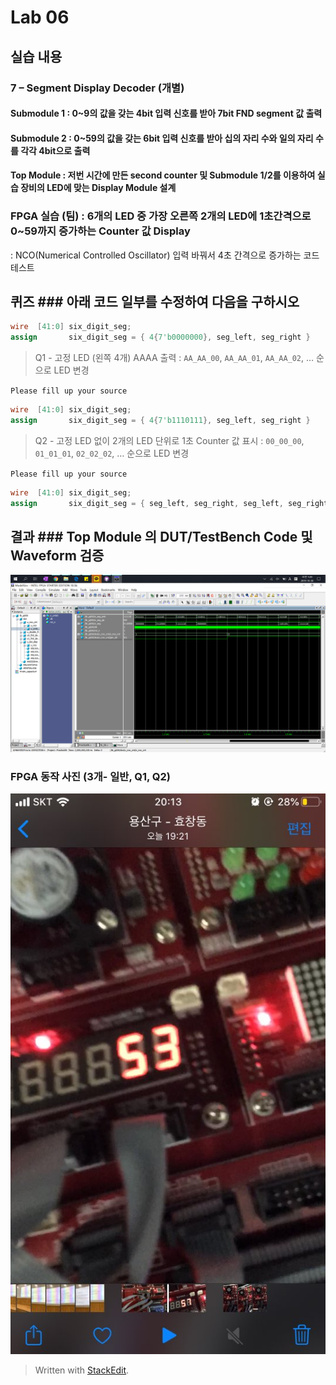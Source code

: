 
# Lab 06
## 실습 내용
### **7 – Segment Display Decoder (개별)**
#### **Submodule 1** : 0~9의 값을 갖는 4bit 입력 신호를 받아 7bit FND  segment  값 출력
#### **Submodule 2** : 0~59의 값을 갖는 6bit 입력 신호를 받아 십의 자리 수와 일의 자리 수를 각각 4bit으로 출력
#### **Top Module** : 저번 시간에 만든 second counter  및 Submodule 1/2를 이용하여 실습 장비의 LED에 맞는 Display Module 설계
### FPGA 실습 (팀) : 6개의 LED 중 가장 오른쪽 2개의 LED에 1초간격으로 0~59까지 증가하는 Counter 값 Display
: NCO(Numerical Controlled Oscillator) 입력 바꿔서 4초 간격으로 증가하는 코드 테스트
## 퀴즈 ### 아래 코드 일부를 수정하여 다음을 구하시오 

```verilog 
wire  [41:0] six_digit_seg; 
assign       six_digit_seg = { 4{7'b0000000}, seg_left, seg_right } 
``` 

> Q1 - 고정 LED (왼쪽 4개) AAAA 출력 : `AA_AA_00`, `AA_AA_01`, `AA_AA_02`, … 순으로 LED 변경

`Please fill up your source`
```verilog 
wire  [41:0] six_digit_seg;
assign       six_digit_seg = { 4{7'b1110111}, seg_left, seg_right } 
``` 


> Q2 - 고정 LED 없이 2개의 LED 단위로 1초 Counter 값 표시 : `00_00_00`, `01_01_01`, `02_02_02`, … 순으로 LED 변경

`Please fill up your source`
```verilog 
wire  [41:0] six_digit_seg;
assign       six_digit_seg = { seg_left, seg_right, seg_left, seg_right, seg_left, seg_right }
``` 


## 결과 ### **Top Module 의 DUT/TestBench Code 및 Waveform 검증**

![](https://github.com/jlee0942/LogicDesign/blob/master/practice06/KakaoTalk_20191030_012043632.png)


### **FPGA 동작 사진 (3개- 일반, Q1, Q2)**
![](https://github.com/jlee0942/LogicDesign/blob/master/practice06/KakaoTalk_20191105_202002598.jpg)

> Written with [StackEdit](https://stackedit.io/).
<!--stackedit_data:
eyJoaXN0b3J5IjpbLTEzMzcyODM0NzIsLTQ5MjQzMTU0NV19
-->
